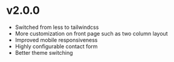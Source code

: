 # v2.0.0

- Switched from less to tailwindcss
- More customization on front page such as two column layout
- Improved mobile responsiveness
- Highly configurable contact form
- Better theme switching